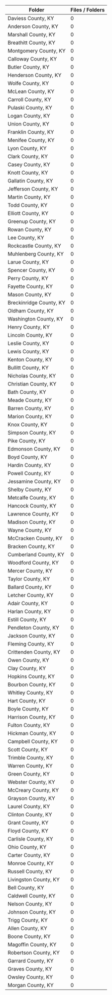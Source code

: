 | Folder                  |   Files / Folders |
|-------------------------|-------------------|
| Daviess County, KY      |                 0 |
| Anderson County, KY     |                 0 |
| Marshall County, KY     |                 0 |
| Breathitt County, KY    |                 0 |
| Montgomery County, KY   |                 0 |
| Calloway County, KY     |                 0 |
| Butler County, KY       |                 0 |
| Henderson County, KY    |                 0 |
| Wolfe County, KY        |                 0 |
| McLean County, KY       |                 0 |
| Carroll County, KY      |                 0 |
| Pulaski County, KY      |                 0 |
| Logan County, KY        |                 0 |
| Union County, KY        |                 0 |
| Franklin County, KY     |                 0 |
| Menifee County, KY      |                 0 |
| Lyon County, KY         |                 0 |
| Clark County, KY        |                 0 |
| Casey County, KY        |                 0 |
| Knott County, KY        |                 0 |
| Gallatin County, KY     |                 0 |
| Jefferson County, KY    |                 0 |
| Martin County, KY       |                 0 |
| Todd County, KY         |                 0 |
| Elliott County, KY      |                 0 |
| Greenup County, KY      |                 0 |
| Rowan County, KY        |                 0 |
| Lee County, KY          |                 0 |
| Rockcastle County, KY   |                 0 |
| Muhlenberg County, KY   |                 0 |
| Larue County, KY        |                 0 |
| Spencer County, KY      |                 0 |
| Perry County, KY        |                 0 |
| Fayette County, KY      |                 0 |
| Mason County, KY        |                 0 |
| Breckinridge County, KY |                 0 |
| Oldham County, KY       |                 0 |
| Washington County, KY   |                 0 |
| Henry County, KY        |                 0 |
| Lincoln County, KY      |                 0 |
| Leslie County, KY       |                 0 |
| Lewis County, KY        |                 0 |
| Kenton County, KY       |                 0 |
| Bullitt County, KY      |                 0 |
| Nicholas County, KY     |                 0 |
| Christian County, KY    |                 0 |
| Bath County, KY         |                 0 |
| Meade County, KY        |                 0 |
| Barren County, KY       |                 0 |
| Marion County, KY       |                 0 |
| Knox County, KY         |                 0 |
| Simpson County, KY      |                 0 |
| Pike County, KY         |                 0 |
| Edmonson County, KY     |                 0 |
| Boyd County, KY         |                 0 |
| Hardin County, KY       |                 0 |
| Powell County, KY       |                 0 |
| Jessamine County, KY    |                 0 |
| Shelby County, KY       |                 0 |
| Metcalfe County, KY     |                 0 |
| Hancock County, KY      |                 0 |
| Lawrence County, KY     |                 0 |
| Madison County, KY      |                 0 |
| Wayne County, KY        |                 0 |
| McCracken County, KY    |                 0 |
| Bracken County, KY      |                 0 |
| Cumberland County, KY   |                 0 |
| Woodford County, KY     |                 0 |
| Mercer County, KY       |                 0 |
| Taylor County, KY       |                 0 |
| Ballard County, KY      |                 0 |
| Letcher County, KY      |                 0 |
| Adair County, KY        |                 0 |
| Harlan County, KY       |                 0 |
| Estill County, KY       |                 0 |
| Pendleton County, KY    |                 0 |
| Jackson County, KY      |                 0 |
| Fleming County, KY      |                 0 |
| Crittenden County, KY   |                 0 |
| Owen County, KY         |                 0 |
| Clay County, KY         |                 0 |
| Hopkins County, KY      |                 0 |
| Bourbon County, KY      |                 0 |
| Whitley County, KY      |                 0 |
| Hart County, KY         |                 0 |
| Boyle County, KY        |                 0 |
| Harrison County, KY     |                 0 |
| Fulton County, KY       |                 0 |
| Hickman County, KY      |                 0 |
| Campbell County, KY     |                 0 |
| Scott County, KY        |                 0 |
| Trimble County, KY      |                 0 |
| Warren County, KY       |                 0 |
| Green County, KY        |                 0 |
| Webster County, KY      |                 0 |
| McCreary County, KY     |                 0 |
| Grayson County, KY      |                 0 |
| Laurel County, KY       |                 0 |
| Clinton County, KY      |                 0 |
| Grant County, KY        |                 0 |
| Floyd County, KY        |                 0 |
| Carlisle County, KY     |                 0 |
| Ohio County, KY         |                 0 |
| Carter County, KY       |                 0 |
| Monroe County, KY       |                 0 |
| Russell County, KY      |                 0 |
| Livingston County, KY   |                 0 |
| Bell County, KY         |                 0 |
| Caldwell County, KY     |                 0 |
| Nelson County, KY       |                 0 |
| Johnson County, KY      |                 0 |
| Trigg County, KY        |                 0 |
| Allen County, KY        |                 0 |
| Boone County, KY        |                 0 |
| Magoffin County, KY     |                 0 |
| Robertson County, KY    |                 0 |
| Garrard County, KY      |                 0 |
| Graves County, KY       |                 0 |
| Owsley County, KY       |                 0 |
| Morgan County, KY       |                 0 |